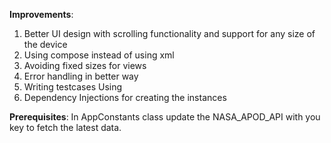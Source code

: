 **Improvements**:
1.	Better UI design with scrolling functionality and support for any size of the device 
2.	Using compose instead of using xml 
3.	Avoiding fixed sizes for views 
4.	Error handling in better way 
5.	Writing testcases Using 
6.	Dependency Injections for creating the instances 

**Prerequisites**:
In AppConstants class update the NASA_APOD_API with you key to fetch the latest data.
